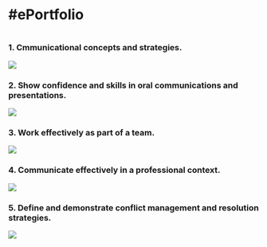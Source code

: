 <html>
   <head>
     <h1> #ePortfolio <h1>
  </head>
  <body>
   <h3>1. Cmmunicational concepts and strategies.</h3>
    <img src="link">
   <h3> 2. Show confidence and skills in oral communications and presentations.</h3>
     <img src="link">
   <h3>3. Work effectively as part of a team.</h3>
     <img src="link">
   <h3>4. Communicate effectively in a professional context.</h3>
     <img src="link">
   <h3>5. Define and demonstrate conflict management and resolution strategies.</h3>
     <img src="link">
   </body>
   </html>

